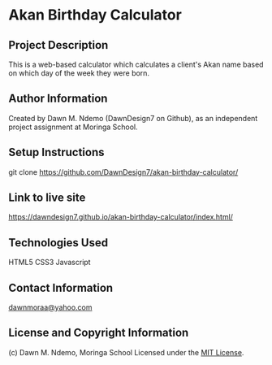 # Akan Birthday Calculator

## Project Description
  This is a web-based calculator which calculates a client's Akan name based on which day of the week they were born.

## Author Information
  Created by Dawn M. Ndemo (DawnDesign7 on Github), as an independent project assignment at Moringa School.

## Setup Instructions
git clone https://github.com/DawnDesign7/akan-birthday-calculator/

## Link to live site
https://dawndesign7.github.io/akan-birthday-calculator/index.html/

## Technologies Used
  HTML5
  CSS3
  Javascript

## Contact Information
  dawnmoraa@yahoo.com

## License and Copyright Information
 (c) Dawn M. Ndemo, Moringa School
 Licensed under the [MIT License](LICENSE).
